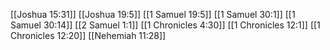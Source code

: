 [[Joshua 15:31]]
[[Joshua 19:5]]
[[1 Samuel 19:5]]
[[1 Samuel 30:1]]
[[1 Samuel 30:14]]
[[2 Samuel 1:1]]
[[1 Chronicles 4:30]]
[[1 Chronicles 12:1]]
[[1 Chronicles 12:20]]
[[Nehemiah 11:28]]
